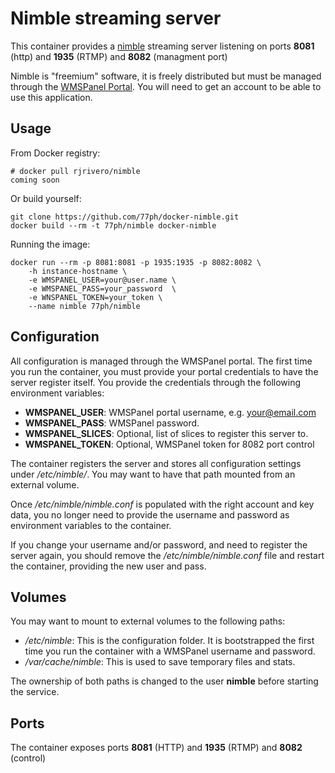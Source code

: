 Nimble streaming server
=======================

This container provides a [nimble](https://es.wmspanel.com/nimble) streaming server listening on ports **8081** (http) and **1935** (RTMP) and **8082** (managment port)

Nimble is "freemium" software, it is freely distributed but must be managed through the [WMSPanel Portal](https://wmspanel.com/). You will need to get an account to be able to use this application.

Usage
-----

From Docker registry:

```
# docker pull rjrivero/nimble
coming soon
```

Or build yourself:

```
git clone https://github.com/77ph/docker-nimble.git
docker build --rm -t 77ph/nimble docker-nimble
```

Running the image:

```
docker run --rm -p 8081:8081 -p 1935:1935 -p 8082:8082 \
    -h instance-hostname \
    -e WMSPANEL_USER=your@user.name \
    -e WMSPANEL_PASS=your_password  \
    -e WNSPANEL_TOKEN=your_token \
    --name nimble 77ph/nimble
```

Configuration
-------------

All configuration is managed through the WMSPanel portal. The first time you run the container, you must provide your portal credentials to have the server register itself. You provide the credentials through the following environment variables:

  - **WMSPANEL_USER**: WMSPanel portal username, e.g. your@email.com
  - **WMSPANEL_PASS**: WMSPanel password.
  - **WMSPANEL_SLICES**: Optional, list of slices to register this server to.
  - **WMSPANEL_TOKEN**: Optional, WMSPanel token for 8082 port control 

The container registers the server and stores all configuration settings under */etc/nimble/*. You may want to have that path mounted from an external volume.

Once */etc/nimble/nimble.conf* is populated with the right account and key data, you no longer need to provide the username and password as environment variables to the container.

If you change your username and/or password, and need to register the server again, you should remove the */etc/nimble/nimble.conf* file and restart the container, providing the new user and pass.

Volumes
-------

You may want to mount to external volumes to the following paths:

  - */etc/nimble*: This is the configuration folder. It is bootstrapped the first time you run the container with a WMSPanel username and password.
  - */var/cache/nimble*: This is used to save temporary files and stats.

The ownership of both paths is changed to the user **nimble** before starting the service.

Ports
-----

The container exposes ports **8081** (HTTP) and **1935** (RTMP) and **8082** (control)
